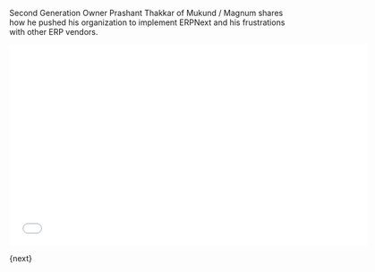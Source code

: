 Second Generation Owner Prashant Thakkar of Mukund / Magnum shares how he pushed his organization to implement ERPNext and his frustrations with other ERP vendors.

<iframe width="640" height="360" src="//www.youtube.com/embed/Ra9-UTxZD_8?list=PL3lFfCEoMxvwBEtr0xoCear4byN3aJDOm" frameborder="0" allowfullscreen></iframe>

{next}
